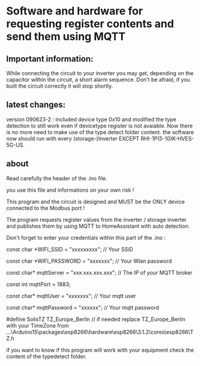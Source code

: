 # Software and hardware for requesting register contents and send them using MQTT

## Important information:
While connecting the circuit to your inverter you may get,
depending on the capacitor within the circuit, a short alarm sequence.
Don't be afraid, if you built the circuit correctly it will stop shortly.

## latest changes:

version 090623-2 : included device type 0x10 and modified the type detection to still work
even if devicetype register is not avaiable.
Now there is no more need to make use of the type detect folder content.
the software now should run with every (storage-)Inverter EXCEPT RHI-1P(5-10)K-HVES-5G-US.

## about

Read carefully the header of the .ino file.

you use this file and informations on your own risk !

This program and the circuit is designed and MUST be the ONLY device
connected to the Modbus port !

The program requests register values from the inverter / storage inverter and
publishes them by using MQTT to HomeAssistant with auto detection.

Don't forget to enter your credentials within this part of the .ino :


const char *WIFI_SSID = "xxxxxxxxx"; // Your SSiD

const char *WIFI_PASSWORD = "xxxxxxx"; // Your Wlan password

const char* mqttServer = "xxx.xxx.xxx.xxx"; // The IP of your MQTT broker

const int mqttPort = 1883;

const char* mqttUser = "xxxxxxx"; // Your mqtt user

const char* mqttPassword = "xxxxxx"; // Your mqtt password

#define SolisTZ TZ_Europe_Berlin // if needed replace TZ_Europe_Berlin with your TimeZone from ...\Arduino15\packages\esp8266\hardware\esp8266\3.1.2\cores\esp8266\TZ.h


if you want to know if this program will work with your
equipment check the content of the typedetect folder.
 
